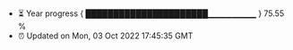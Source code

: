 - ⏳ Year progress { ██████████████████████▁▁▁▁▁▁▁▁ } 75.55 %
- ⏰ Updated on Mon, 03 Oct 2022 17:45:35 GMT

